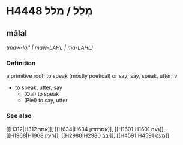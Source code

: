 # H4448 מָלַל / מלל

## mâlal

_(maw-lal' | maw-LAHL | ma-LAHL)_

### Definition

a primitive root; to speak (mostly poetical) or say; say, speak, utter; v

- to speak, utter, say
  - (Qal) to speak
  - (Piel) to say, utter

### See also

[[H312|H312 אחר]], [[H634|H634 אסרחדון]], [[H1601|H1601 געה]], [[H1968|H1968 הימן]], [[H2980|H2980 יבב]], [[H4591|H4591 מעט]]
